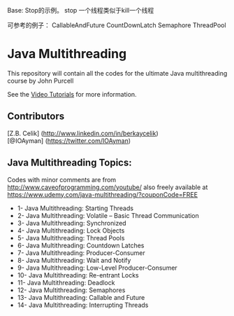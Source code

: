 Base: Stop的示例。
  stop 一个线程类似于kill一个线程


可参考的例子：
CallableAndFuture
CountDownLatch
Semaphore
ThreadPool

# Java Multithreading
This repository will contain all the codes for the ultimate Java multithreading course by John Purcell

See the [Video Tutorials](https://www.udemy.com/java-multithreading/)
for more information.

## Contributors
[Z.B. Celik] (http://www.linkedin.com/in/berkaycelik)  
[@IOAyman] (https://twitter.com/IOAyman)


## Java Multithreading Topics:
Codes with minor comments are from http://www.caveofprogramming.com/youtube/  also freely available at https://www.udemy.com/java-multithreading/?couponCode=FREE


- 1- Java Multithreading: Starting Threads
- 2- Java Multithreading: Volatile – Basic Thread Communication
- 3- Java Multithreading: Synchronized
- 4- Java Multithreading: Lock Objects
- 5- Java Multithreading: Thread Pools
- 6- Java Multithreading: Countdown Latches
- 7- Java Multithreading: Producer-Consumer
- 8- Java Multithreading: Wait and Notify
- 9- Java Multithreading: Low-Level Producer-Consumer
- 10- Java Multithreading: Re-entrant Locks
- 11- Java Multithreading: Deadlock
- 12- Java Multithreading: Semaphores
- 13- Java Multithreading: Callable and Future
- 14- Java Multithreading: Interrupting Threads
